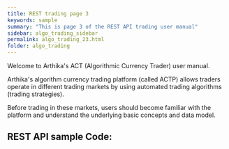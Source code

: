```yaml
---
title: REST trading page 3
keywords: sample
summary: "This is page 3 of the REST API trading user manual"
sidebar: algo_trading_sidebar
permalink: algo_trading_23.html
folder: algo_trading
---
```

Welcome to Arthika's ACT (Algorithmic Currency Trader) user manual.

Arthika's algorithm currency trading platform (called ACTP) allows traders operate in different trading markets  by using automated trading algorithms (trading strategies).

Before trading in these markets, users should become familiar with the platform and understand the underlying basic concepts and data model.

## REST API sample Code:   
